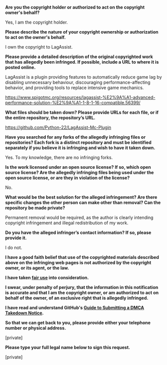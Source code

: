 **Are you the copyright holder or authorized to act on the copyright owner's behalf?**

Yes, I am the copyright holder.

**Please describe the nature of your copyright ownership or authorization to act on the owner's behalf.**

I own the copyright to LagAssist.

**Please provide a detailed description of the original copyrighted work that has allegedly been infringed. If possible, include a URL to where it is posted online.**

LagAssist is a plugin providing features to automatically reduce game lag by disabling unnecessary behaviour, discouraging performance-affecting behavior, and providing tools to replace intensive game mechanics.

https://www.spigotmc.org/resources/lagassist-%E2%9A%A1-advanced-performance-solution-%E2%9A%A1-1-8-1-16-compatible.56399/

**What files should be taken down? Please provide URLs for each file, or if the entire repository, the repository’s URL.**

https://github.com/Python-22/LagAssist-Mc-Plugin

**Have you searched for any forks of the allegedly infringing files or repositories? Each fork is a distinct repository and must be identified separately if you believe it is infringing and wish to have it taken down.**

Yes. To my knowledge, there are no infringing forks.

**Is the work licensed under an open source license? If so, which open source license? Are the allegedly infringing files being used under the open source license, or are they in violation of the license?**

No.

**What would be the best solution for the alleged infringement? Are there specific changes the other person can make other than removal? Can the repository be made private?**

Permanent removal would be required, as the author is clearly intending copyright infringement and illegal redistribution of my work.

**Do you have the alleged infringer’s contact information? If so, please provide it.**

I do not.

**I have a good faith belief that use of the copyrighted materials described above on the infringing web pages is not authorized by the copyright owner, or its agent, or the law.**

**I have taken <a href="https://www.lumendatabase.org/topics/22">fair use</a> into consideration.**

**I swear, under penalty of perjury, that the information in this notification is accurate and that I am the copyright owner, or am authorized to act on behalf of the owner, of an exclusive right that is allegedly infringed.**

**I have read and understand GitHub's <a href="https://docs.github.com/articles/guide-to-submitting-a-dmca-takedown-notice/">Guide to Submitting a DMCA Takedown Notice</a>.**

**So that we can get back to you, please provide either your telephone number or physical address.**

[private]

**Please type your full legal name below to sign this request.**

[private]

